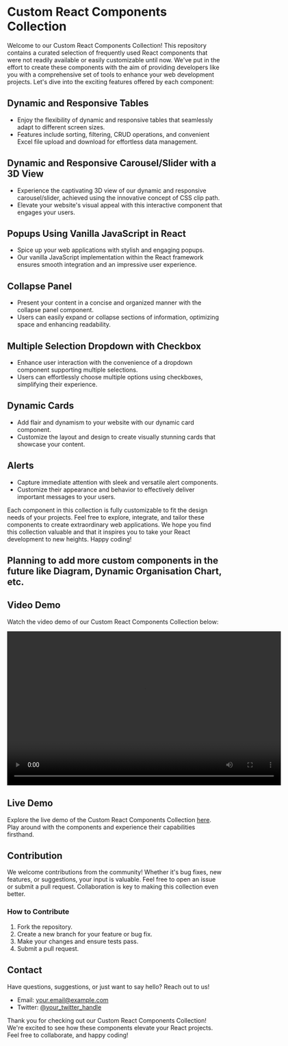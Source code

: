 # Custom React Components Collection 

Welcome to our Custom React Components Collection! This repository contains a curated selection of frequently used React components that were not readily available or easily customizable until now. We've put in the effort to create these components with the aim of providing developers like you with a comprehensive set of tools to enhance your web development projects. Let's dive into the exciting features offered by each component:

## Dynamic and Responsive Tables
- Enjoy the flexibility of dynamic and responsive tables that seamlessly adapt to different screen sizes.
- Features include sorting, filtering, CRUD operations, and convenient Excel file upload and download for effortless data management.

## Dynamic and Responsive Carousel/Slider with a 3D View
- Experience the captivating 3D view of our dynamic and responsive carousel/slider, achieved using the innovative concept of CSS clip path.
- Elevate your website's visual appeal with this interactive component that engages your users.

## Popups Using Vanilla JavaScript in React
- Spice up your web applications with stylish and engaging popups.
- Our vanilla JavaScript implementation within the React framework ensures smooth integration and an impressive user experience.

## Collapse Panel
- Present your content in a concise and organized manner with the collapse panel component.
- Users can easily expand or collapse sections of information, optimizing space and enhancing readability.

## Multiple Selection Dropdown with Checkbox
- Enhance user interaction with the convenience of a dropdown component supporting multiple selections.
- Users can effortlessly choose multiple options using checkboxes, simplifying their experience.

## Dynamic Cards
- Add flair and dynamism to your website with our dynamic card component.
- Customize the layout and design to create visually stunning cards that showcase your content.

## Alerts
- Capture immediate attention with sleek and versatile alert components.
- Customize their appearance and behavior to effectively deliver important messages to your users.

Each component in this collection is fully customizable to fit the design needs of your projects. Feel free to explore, integrate, and tailor these components to create extraordinary web applications. We hope you find this collection valuable and that it inspires you to take your React development to new heights. Happy coding!

## Planning to add more custom components in the future like Diagram, Dynamic Organisation Chart, etc.

## Video Demo

Watch the video demo of our Custom React Components Collection below:

<video width="640" height="360" controls>
  <source src="your_video_url.mp4" type="video/mp4">
  Your browser does not support the video tag.
</video>

## Live Demo

Explore the live demo of the Custom React Components Collection [here](#). Play around with the components and experience their capabilities firsthand.

## Contribution

We welcome contributions from the community! Whether it's bug fixes, new features, or suggestions, your input is valuable. Feel free to open an issue or submit a pull request. Collaboration is key to making this collection even better.

### How to Contribute

1. Fork the repository.
2. Create a new branch for your feature or bug fix.
3. Make your changes and ensure tests pass.
4. Submit a pull request.

## Contact

Have questions, suggestions, or just want to say hello? Reach out to us!

- Email: your.email@example.com
- Twitter: [@your_twitter_handle](https://twitter.com/your_twitter_handle)

Thank you for checking out our Custom React Components Collection! We're excited to see how these components elevate your React projects. Feel free to collaborate, and happy coding!
